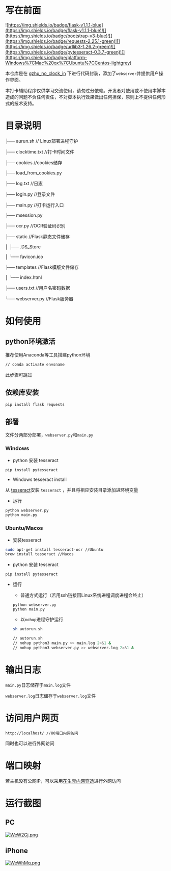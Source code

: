 # 写在前面

![https://img.shields.io/badge/flask-v1.1.1-blue](https://img.shields.io/badge/flask-v1.1.1-blue)![](https://img.shields.io/badge/bootstrap-v3-blue)![](https://img.shields.io/badge/requests-2.25.1-green)![](https://img.shields.io/badge/urllib3-1.26.2-green)![](https://img.shields.io/badge/pytesseract-0.3.7-green)![](https://img.shields.io/badge/platform-Windows%7CMac%20ox%7CUbuntu%7CCentos-lightgrey)

本仓库是在 [gzhu_no_clock_in](https://github.com/situ2001/gzhu_no_clock_in) 下进行代码封装，添加了`webserver`并提供用户操作界面。

本打卡辅助程序仅供学习交流使用，请勿过分依赖。开发者对使用或不使用本脚本造成的问题不负任何责任，不对脚本执行效果做出任何担保，原则上不提供任何形式的技术支持。



# 目录说明

├── aurun.sh  // Linux部署进程守护

├── clocktime.txt //打卡时间文件

├── cookies  //cookies储存

├── load_from_cookies.py

├── log.txt //日志

├── login.py  //登录文件

├── main.py //打卡运行入口

├── msession.py 

├── ocr.py //OCR验证码识别

├── static //Flask静态文件储存

│  ├── .DS_Store

│  └── favicon.ico

├── templates //Flask模版文件储存

│  └── index.html

├── users.txt //用户名密码数据

└── webserver.py //Flask服务器



# 如何使用

## python环境激活

推荐使用Anaconda等工具搭建python环境

```bash
// conda activate envsname
```

此步骤可跳过



## 依赖库安装

```bash
pip install flask requests
```



## 部署

文件分两部分部署，`webserver.py`和`main.py`

### Windows

- python 安装 tesseract

```
pip install pytesseract
```

- Windows tesseract install

从 [tesseract](https://digi.bib.uni-mannheim.de/tesseract/)安装 `tesseract` ，并且将相应安装目录添加进环境变量

- 运行

```bash
python webserver.py
python main.py
```



### Ubuntu/Macos

- 安装tesseract

```bash
sudo apt-get install tesseract-ocr //Ubuntu
brew install tesseract //Macos
```



- python 安装 tesseract

```
pip install pytesseract
```



- 运行

  - 普通方式运行（若用ssh链接因Linux系统进程调度进程会终止）

  ```
  python webserver.py
  python main.py
  ```

  - 以`nohup`进程守护运行

  ```bash
  sh autorun.sh
  
  // autorun.sh
  // nohup python3 main.py >> main.log 2>&1 &
  // nohup python3 webserver.py >> webserver.log 2>&1 &
  ```



# 输出日志

`main.py`日志储存于`main.log`文件

`webserver.log`日志储存于`webserver.log`文件



# 访问用户网页

```
http://localhost/ //80端口内网访问
```

同时也可以进行外网访问



# 端口映射

若主机没有公网IP，可以采用[花生壳内网穿透](https://hsk.oray.com)进行外网访问



# 运行截图

## PC

[![WeW2Gj.png](https://z3.ax1x.com/2021/07/15/WeW2Gj.png)](https://imgtu.com/i/WeW2Gj)

## iPhone

[![WeWhMq.png](https://z3.ax1x.com/2021/07/15/WeWhMq.png)](https://imgtu.com/i/WeWhMq)